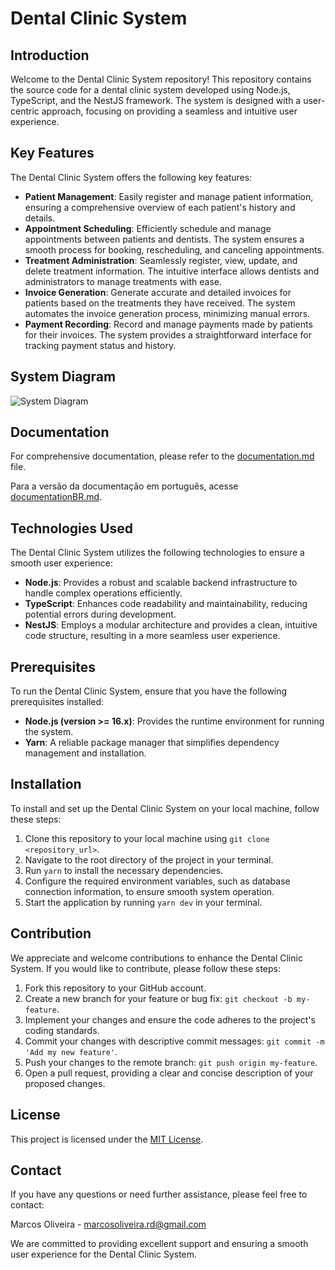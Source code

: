 # Dental Clinic System

## Introduction

Welcome to the Dental Clinic System repository! This repository contains the source code for a dental clinic system developed using Node.js, TypeScript, and the NestJS framework. The system is designed with a user-centric approach, focusing on providing a seamless and intuitive user experience.

## Key Features

The Dental Clinic System offers the following key features:

- **Patient Management**: Easily register and manage patient information, ensuring a comprehensive overview of each patient's history and details.
- **Appointment Scheduling**: Efficiently schedule and manage appointments between patients and dentists. The system ensures a smooth process for booking, rescheduling, and canceling appointments.
- **Treatment Administration**: Seamlessly register, view, update, and delete treatment information. The intuitive interface allows dentists and administrators to manage treatments with ease.
- **Invoice Generation**: Generate accurate and detailed invoices for patients based on the treatments they have received. The system automates the invoice generation process, minimizing manual errors.
- **Payment Recording**: Record and manage payments made by patients for their invoices. The system provides a straightforward interface for tracking payment status and history.

## System Diagram

![System Diagram](https://github.com/Marcos-OLiveiraVO/Clinic-Odontologic/assets/88260644/e931a5b8-c8af-4f1a-ab75-69d1b473a2c6)

## Documentation

For comprehensive documentation, please refer to the [documentation.md](documentation.md) file.

Para a versão da documentação em português, acesse [documentationBR.md](documentationBR.md).

## Technologies Used

The Dental Clinic System utilizes the following technologies to ensure a smooth user experience:

- **Node.js**: Provides a robust and scalable backend infrastructure to handle complex operations efficiently.
- **TypeScript**: Enhances code readability and maintainability, reducing potential errors during development.
- **NestJS**: Employs a modular architecture and provides a clean, intuitive code structure, resulting in a more seamless user experience.

## Prerequisites

To run the Dental Clinic System, ensure that you have the following prerequisites installed:

- **Node.js (version >= 16.x)**: Provides the runtime environment for running the system.
- **Yarn**: A reliable package manager that simplifies dependency management and installation.

## Installation

To install and set up the Dental Clinic System on your local machine, follow these steps:

1. Clone this repository to your local machine using `git clone <repository_url>`.
2. Navigate to the root directory of the project in your terminal.
3. Run `yarn` to install the necessary dependencies.
4. Configure the required environment variables, such as database connection information, to ensure smooth system operation.
5. Start the application by running `yarn dev` in your terminal.

## Contribution

We appreciate and welcome contributions to enhance the Dental Clinic System. If you would like to contribute, please follow these steps:

1. Fork this repository to your GitHub account.
2. Create a new branch for your feature or bug fix: `git checkout -b my-feature`.
3. Implement your changes and ensure the code adheres to the project's coding standards.
4. Commit your changes with descriptive commit messages: `git commit -m 'Add my new feature'`.
5. Push your changes to the remote branch: `git push origin my-feature`.
6. Open a pull request, providing a clear and concise description of your proposed changes.

## License

This project is licensed under the [MIT License](LICENSE).

## Contact

If you have any questions or need further assistance, please feel free to contact:

Marcos Oliveira - [marcosoliveira.rd@gmail.com](mailto:marcosoliveira.rd@gmail.com)

We are committed to providing excellent support and ensuring a smooth user experience for the Dental Clinic System.
